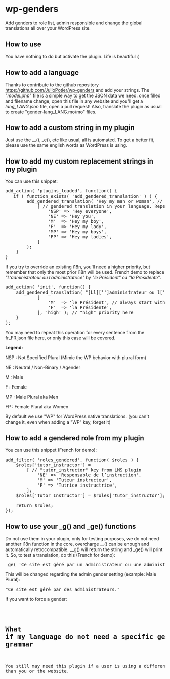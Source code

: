 
# wp-genders
Add genders to role list, admin responsible and change the global translations all over your WordPress site.

## How to use
You have nothing to do but activate the plugin. Life is beautiful :)

## How to add a language
Thanks to contribute to the github repository https://github.com/JulioPotier/wp-genders and add your strings.
The "*model.php*" file is a simple way to get the JSON data we need. once filled and filename change, open this file in any website and you'll get a *lang_LANG.json* file, open a pull request!
Also, translate the plugin as usual to create "gender-lang_LANG.mo/mo" files.

## How to add a custom string in my plugin
Just use the __(), _e(), etc like usual, all is automated. To get a better fit, please use the same english words as WordPress is using.

## How to add my custom replacement strings in my plugin
You can use this snippet:
<pre>
add_action( 'plugins_loaded', function() {
   if ( function_exists( 'add_gendered_translation' ) ) {
	    add_gendered_translation( 'Hey my man or woman', // sentence to translate in your plugin with __() as usual
			[ // gendered translation in your language. Repeat for each needed language.
				'NSP' => 'Hey everyone',
				'NE' => 'Hey you',
				'M'  => 'Hey my boy',
				'F'  => 'Hey my lady',
				'MP' => 'Hey my boys',
				'FP' => 'Hey my ladies',
			]
	    );
    }
}</pre>
If you try to override an existing i18n, you'll need a higher priority, but remember that only the most prior i18n will be used.
French demo to replace *"L’administrateur ou l’administratrice"* by *"le Président"* ou *"la Présidente"*.
<pre>
add_action( 'init', function() {
	add_gendered_translation( "[Ll][’']administrateur ou l[’']administratrice",
			[
				'M'  => 'le Président', // always start with a lower case, we will handle the upper if needed.
				'F'  => 'la Présidente',
			], 'high' ); // "high" priority here
	}
);
</pre>
You may need to repeat this operation for every sentence from the fr_FR.json file here, or only this case will be covered.

**Legend:**

NSP : Not Specified Plural (Mimic the WP behavior with plural form)

NE : Neutral / Non-Binary / Agender

M : Male

F : Female

MP : Male Plural aka Men

FP : Female Plural aka Women

By default we use "WP" for WordPress native translations. (you can't change it, even when adding a "WP" key, forget it)
## How to add a gendered role from my plugin
You can use this snippet (French for demo):
<pre>
add_filter( 'roles_gendered', function( $roles ) {
	$roles['tutor_instructor'] =
	    [ // "tutor_instructor" key from LMS plugin
			'NE' => 'Responsable de l’instruction',
			'M' => 'Tuteur instructeur',
			'F' => 'Tutrice instructrice',
		];
	$roles['Tutor Instructor'] = $roles['tutor_instructor']; // "Tutor Instructor" english label from LMS plugin
	
	return $roles;
});</pre>
## How to use your _g() and _ge() functions
Do not use them in your plugin, only for testing purposes, we do not need another i18n function in the core, overcharge __() can be enough and automatically retrocompatible.
__g() will return the string and _ge() will print it.
So, to test a translation, do this (French for demo):
<pre>
_ge( 'Ce site est géré par un administrateur ou une administratrice' );
</pre>
This will be changed regarding the admin gender setting (example: Male Plural):
<pre>"Ce site est géré par des administrateurs."</pre>
If you want to force a gender:
<pre><?php
_ge( 'Ce site est géré par un administrateur ou une administratrice', 'F' );
"Ce site est géré par une administratrice."</pre>


## What if my language do not need a specific gender because of its native grammar
You still may need this plugin if a user is using a different locale than you or the website.